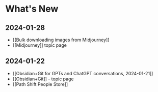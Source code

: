 # What's New

## 2024-01-28

- [[Bulk downloading images from Midjourney]]
- [[Midjourney]] topic page

## 2024-01-22

- [[Obsidian+Git for GPTs and ChatGPT conversations, 2024-01-21]]
- [[Obsidian+Git]] - topic page
- [[Path Shift People Store]]
